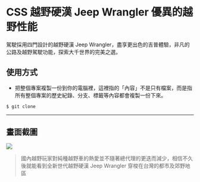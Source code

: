 # CSS 越野硬漢 Jeep Wrangler 優異的越野性能

駕駛採用四門設計的越野硬漢 Jeep Wrangler，盡享更出色的吉普體驗，非凡的公路及越野駕駛功能，探索大千世界的完美之選。

## 使用方式
- 把整個專案複製一份到你的電腦裡，這裡指的「內容」不是只有檔案，而是指所有整個專案的歷史紀錄、分支、標籤等內容都會複製一份下來。
```sh
$ git clone
```

----

## 畫面截圖
![](https://i.imgur.com/ZSd7Cm5.gif)
> 國內越野玩家對純種越野車的熱愛並不隨著總代理的更迭而減少，相信不久後就能看到全新世代越野硬漢 Jeep Wrangler 穿梭在台灣的都市及郊野地區
